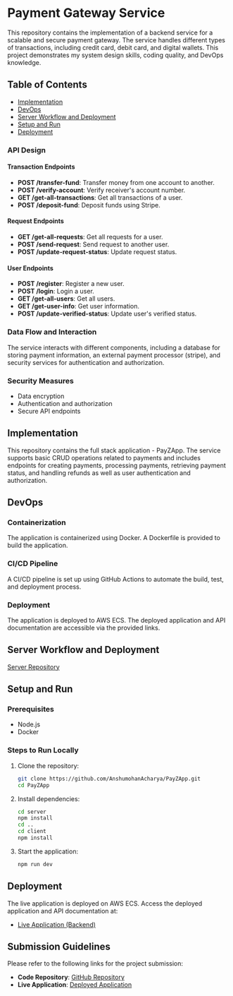 # Payment Gateway Service

This repository contains the implementation of a backend service for a scalable and secure payment gateway. The service handles different types of transactions, including credit card, debit card, and digital wallets. This project demonstrates my system design skills, coding quality, and DevOps knowledge.

## Table of Contents
- [Implementation](#implementation)
- [DevOps](#devops)
- [Server Workflow and Deployment](#server-workflow-and-deployment)
- [Setup and Run](#setup-and-run)
- [Deployment](#deployment)


### API Design

#### Transaction Endpoints
- **POST /transfer-fund**: Transfer money from one account to another.
- **POST /verify-account**: Verify receiver's account number.
- **GET /get-all-transactions**: Get all transactions of a user.
- **POST /deposit-fund**: Deposit funds using Stripe.

#### Request Endpoints
- **GET /get-all-requests**: Get all requests for a user.
- **POST /send-request**: Send request to another user.
- **POST /update-request-status**: Update request status.

#### User Endpoints
- **POST /register**: Register a new user.
- **POST /login**: Login a user.
- **GET /get-all-users**: Get all users.
- **GET /get-user-info**: Get user information.
- **POST /update-verified-status**: Update user's verified status.


### Data Flow and Interaction
The service interacts with different components, including a database for storing payment information, an external payment processor (stripe), and security services for authentication and authorization.

### Security Measures
- Data encryption
- Authentication and authorization
- Secure API endpoints

## Implementation

This repository contains the full stack application - PayZApp. The service supports basic CRUD operations related to payments and includes endpoints for creating payments, processing payments, retrieving payment status, and handling refunds as well as user authentication and authorization.

## DevOps

### Containerization
The application is containerized using Docker. A Dockerfile is provided to build the application.

### CI/CD Pipeline
A CI/CD pipeline is set up using GitHub Actions to automate the build, test, and deployment process.

### Deployment
The application is deployed to AWS ECS. The deployed application and API documentation are accessible via the provided links.

## Server Workflow and Deployment
[Server Repository](https://github.com/AnshumohanAcharya/PayZApp-Backend.git)

## Setup and Run

### Prerequisites
- Node.js
- Docker

### Steps to Run Locally
1. Clone the repository:
    ```sh
    git clone https://github.com/AnshumohanAcharya/PayZApp.git
    cd PayZApp
    ```
2. Install dependencies:
    ```sh
    cd server
    npm install
    cd ..
    cd client
    npm install
    ```
3. Start the application:
    ```sh
    npm run dev
    ```

## Deployment

The live application is deployed on AWS ECS. Access the deployed application and API documentation at:
- [Live Application (Backend)](http://34.239.164.54:8000)

## Submission Guidelines

Please refer to the following links for the project submission:
- **Code Repository**: [GitHub Repository](https://github.com/AnshumohanAcharya/PayZApp.git)
- **Live Application**: [Deployed Application](http://34.239.164.54)
